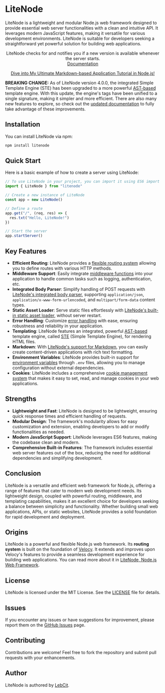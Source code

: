# LiteNode

LiteNode is a lightweight and modular Node.js web framework designed to provide essential web server functionalities with a clean and intuitive API. It leverages modern JavaScript features, making it versatile for various development environments. LiteNode is suitable for developers seeking a straightforward yet powerful solution for building web applications.

<p align="center">
    LiteNode checks for and notifies you if a new version is available whenever the server starts.<br>
    <a href="https://litenode.pages.dev/">Documentation</a>
</p>

<p align="center">
    <a href="https://lebcit.github.io/posts/ultimate-markdown-based-application-tutorial-in-node-js/">Dive into My Ultimate Markdown-based Application Tutorial in Node.js!</a>
</p>

**BREAKING CHANGE:** As of LiteNode version 4.0.0, the integrated Simple Template Engine (STE) has been upgraded to a more powerful [AST-based](https://lebcit.github.io/posts/from-regexes-to-ast/) template engine. With this update, the engine's tags have been unified to a single signature, making it simpler and more efficient. There are also many new features to explore, so check out the [updated documentation](https://litenode.pages.dev/docs/rendering-templates/) to fully take advantage of these improvements.

## Installation

You can install LiteNode via npm:

```bash
npm install litenode
```

## Quick Start

Here is a basic example of how to create a server using LiteNode:

```javascript
// To use LiteNode in your project, you can import it using ES6 import syntax
import { LiteNode } from "litenode"

// Create a new instance of LiteNode
const app = new LiteNode()

// Define a route
app.get("/", (req, res) => {
  res.txt("Hello, LiteNode!")
})

// Start the server
app.startServer()
```

## Key Features

-   **Efficient Routing**: LiteNode provides a [flexible routing system](https://litenode.pages.dev/docs/routing/) allowing you to define routes with various HTTP methods.
-   **Middleware Support**: Easily integrate [middleware functions](https://litenode.pages.dev/docs/middleware/) into your application to handle common tasks such as logging, authentication, etc.
-   **Integrated Body Parser**: Simplify handling of POST requests with [LiteNode's integrated body parser](https://litenode.pages.dev/docs/body-parsing/), supporting `application/json`, `application/x-www-form-urlencoded`, and `multipart/form-data` content types.
-   **Static Asset Loader**: Serve static files effortlessly with [LiteNode's built-in static asset loader](https://litenode.pages.dev/docs/serving-static-files/), without server restart.
-   **Error Handling**: Customize [error handling](https://litenode.pages.dev/docs/error-handling/) with ease, ensuring robustness and reliability in your application.
-   **Templating**: LiteNode features an integrated, powerful [AST-based](https://lebcit.github.io/posts/from-regexes-to-ast/) template engine, called [STE](https://litenode.pages.dev/docs/rendering-templates/) (Simple Template Engine), for rendering HTML files.
-   **Markdown**: With [LiteNode's support for Markdown](https://litenode.pages.dev/docs/markdown/), you can easily create content-driven applications with rich text formatting.
-   **Environment Variables**: LiteNode provides built-in support for [environment variables](https://litenode.pages.dev/docs/env-variables/) through `.env` files, allowing you to manage configuration without external dependencies.
-   **Cookies**: LiteNode includes a comprehensive [cookie management system](https://litenode.pages.dev/docs/cookies/) that makes it easy to set, read, and manage cookies in your web applications.

## Strengths

-   **Lightweight and Fast**: LiteNode is designed to be lightweight, ensuring quick response times and efficient handling of requests.
-   **Modular Design**: The framework's modularity allows for easy customization and extension, enabling developers to add or modify functionalities as needed.
-   **Modern JavaScript Support**: LiteNode leverages ES6 features, making the codebase clean and modern.
-   **Comprehensive Built-in Features**: The framework includes essential web server features out of the box, reducing the need for additional dependencies and simplifying development.

## Conclusion

LiteNode is a versatile and efficient web framework for Node.js, offering a range of features that cater to modern web development needs. Its lightweight design, coupled with powerful routing, middleware, and templating capabilities, makes it an excellent choice for developers seeking a balance between simplicity and functionality. Whether building small web applications, APIs, or static websites, LiteNode provides a solid foundation for rapid development and deployment.

## Origins

LiteNode is a powerful and flexible Node.js web framework. Its **routing system** is built on the foundation of [Velocy](https://github.com/ishtms/velocy). It extends and improves upon Velocy's features to provide a seamless development experience for building web applications. You can read more about it in [LiteNode, Node.js Web Framework](https://lebcit.github.io/posts/litenode-nodejs-web-framework/).

## License

LiteNode is licensed under the MIT License. See the [LICENSE](https://github.com/LebCit/litenode/blob/main/LICENSE) file for details.

## Issues

If you encounter any issues or have suggestions for improvement, please report them on the [GitHub Issues](https://github.com/LebCit/litenode/issues) page.

## Contributing

Contributions are welcome! Feel free to fork the repository and submit pull requests with your enhancements.

## Author

LiteNode is authored by [LebCit](https://github.com/LebCit).
